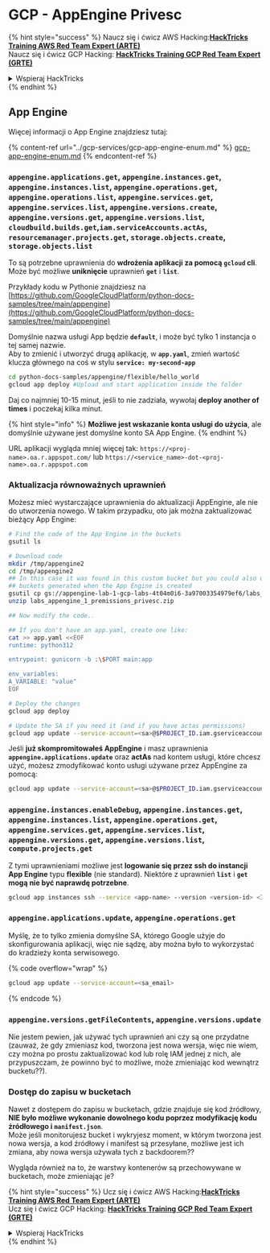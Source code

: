 # GCP - AppEngine Privesc

{% hint style="success" %}
Naucz się i ćwicz AWS Hacking:<img src="/.gitbook/assets/image.png" alt="" data-size="line">[**HackTricks Training AWS Red Team Expert (ARTE)**](https://training.hacktricks.xyz/courses/arte)<img src="/.gitbook/assets/image.png" alt="" data-size="line">\
Naucz się i ćwicz GCP Hacking: <img src="/.gitbook/assets/image (2).png" alt="" data-size="line">[**HackTricks Training GCP Red Team Expert (GRTE)**<img src="/.gitbook/assets/image (2).png" alt="" data-size="line">](https://training.hacktricks.xyz/courses/grte)

<details>

<summary>Wspieraj HackTricks</summary>

* Sprawdź [**plany subskrypcji**](https://github.com/sponsors/carlospolop)!
* **Dołącz do** 💬 [**grupy Discord**](https://discord.gg/hRep4RUj7f) lub [**grupy telegram**](https://t.me/peass) lub **śledź** nas na **Twitterze** 🐦 [**@hacktricks\_live**](https://twitter.com/hacktricks\_live)**.**
* **Dziel się trikami hakerskimi, przesyłając PR-y do** [**HackTricks**](https://github.com/carlospolop/hacktricks) i [**HackTricks Cloud**](https://github.com/carlospolop/hacktricks-cloud) repozytoriów na githubie.

</details>
{% endhint %}

## App Engine

Więcej informacji o App Engine znajdziesz tutaj:

{% content-ref url="../gcp-services/gcp-app-engine-enum.md" %}
[gcp-app-engine-enum.md](../gcp-services/gcp-app-engine-enum.md)
{% endcontent-ref %}

### `appengine.applications.get`, `appengine.instances.get`, `appengine.instances.list`, `appengine.operations.get`, `appengine.operations.list`, `appengine.services.get`, `appengine.services.list`, `appengine.versions.create`, `appengine.versions.get`, `appengine.versions.list`, `cloudbuild.builds.get`,`iam.serviceAccounts.actAs`, `resourcemanager.projects.get`, `storage.objects.create`, `storage.objects.list`

To są potrzebne uprawnienia do **wdrożenia aplikacji za pomocą `gcloud` cli**. Może być możliwe **uniknięcie** uprawnień **`get`** i **`list`**.

Przykłady kodu w Pythonie znajdziesz na [https://github.com/GoogleCloudPlatform/python-docs-samples/tree/main/appengine](https://github.com/GoogleCloudPlatform/python-docs-samples/tree/main/appengine)

Domyślnie nazwa usługi App będzie **`default`**, i może być tylko 1 instancja o tej samej nazwie.\
Aby to zmienić i utworzyć drugą aplikację, w **`app.yaml`**, zmień wartość klucza głównego na coś w stylu **`service: my-second-app`**
```bash
cd python-docs-samples/appengine/flexible/hello_world
gcloud app deploy #Upload and start application inside the folder
```
Daj co najmniej 10-15 minut, jeśli to nie zadziała, wywołaj **deploy another of times** i poczekaj kilka minut.

{% hint style="info" %}
**Możliwe jest wskazanie konta usługi do użycia**, ale domyślnie używane jest domyślne konto SA App Engine.
{% endhint %}

URL aplikacji wygląda mniej więcej tak: `https://<proj-name>.oa.r.appspot.com/` lub `https://<service_name>-dot-<proj-name>.oa.r.appspot.com`

### Aktualizacja równoważnych uprawnień

Możesz mieć wystarczające uprawnienia do aktualizacji AppEngine, ale nie do utworzenia nowego. W takim przypadku, oto jak można zaktualizować bieżący App Engine:
```bash
# Find the code of the App Engine in the buckets
gsutil ls

# Download code
mkdir /tmp/appengine2
cd /tmp/appengine2
## In this case it was found in this custom bucket but you could also use the
## buckets generated when the App Engine is created
gsutil cp gs://appengine-lab-1-gcp-labs-4t04m0i6-3a97003354979ef6/labs_appengine_1_premissions_privesc.zip .
unzip labs_appengine_1_premissions_privesc.zip

## Now modify the code..

## If you don't have an app.yaml, create one like:
cat >> app.yaml <<EOF
runtime: python312

entrypoint: gunicorn -b :\$PORT main:app

env_variables:
A_VARIABLE: "value"
EOF

# Deploy the changes
gcloud app deploy

# Update the SA if you need it (and if you have actas permissions)
gcloud app update --service-account=<sa>@$PROJECT_ID.iam.gserviceaccount.com
```
Jeśli **już skompromitowałeś AppEngine** i masz uprawnienia **`appengine.applications.update`** oraz **actAs** nad kontem usługi, które chcesz użyć, możesz zmodyfikować konto usługi używane przez AppEngine za pomocą:
```bash
gcloud app update --service-account=<sa>@$PROJECT_ID.iam.gserviceaccount.com
```
### `appengine.instances.enableDebug`, `appengine.instances.get`, `appengine.instances.list`, `appengine.operations.get`, `appengine.services.get`, `appengine.services.list`, `appengine.versions.get`, `appengine.versions.list`, `compute.projects.get`

Z tymi uprawnieniami możliwe jest **logowanie się przez ssh do instancji App Engine** typu **flexible** (nie standard). Niektóre z uprawnień **`list`** i **`get`** **mogą nie być naprawdę potrzebne**.
```bash
gcloud app instances ssh --service <app-name> --version <version-id> <ID>
```
### `appengine.applications.update`, `appengine.operations.get`

Myślę, że to tylko zmienia domyślne SA, którego Google użyje do skonfigurowania aplikacji, więc nie sądzę, aby można było to wykorzystać do kradzieży konta serwisowego.

{% code overflow="wrap" %}
```bash
gcloud app update --service-account=<sa_email>
```
{% endcode %}

### `appengine.versions.getFileContents`, `appengine.versions.update`

Nie jestem pewien, jak używać tych uprawnień ani czy są one przydatne (zauważ, że gdy zmieniasz kod, tworzona jest nowa wersja, więc nie wiem, czy można po prostu zaktualizować kod lub rolę IAM jednej z nich, ale przypuszczam, że powinno być to możliwe, może zmieniając kod wewnątrz bucketu??).

### Dostęp do zapisu w bucketach

Nawet z dostępem do zapisu w bucketach, gdzie znajduje się kod źródłowy, **NIE było możliwe wykonanie dowolnego kodu poprzez modyfikację kodu źródłowego i `manifest.json`**.\
Może jeśli monitorujesz bucket i wykryjesz moment, w którym tworzona jest nowa wersja, a kod źródłowy i manifest są przesyłane, możliwe jest ich zmiana, aby nowa wersja używała tych z backdoorem??

Wygląda również na to, że warstwy kontenerów są przechowywane w bucketach, może zmieniając je?

{% hint style="success" %}
Ucz się i ćwicz AWS Hacking:<img src="/.gitbook/assets/image.png" alt="" data-size="line">[**HackTricks Training AWS Red Team Expert (ARTE)**](https://training.hacktricks.xyz/courses/arte)<img src="/.gitbook/assets/image.png" alt="" data-size="line">\
Ucz się i ćwicz GCP Hacking: <img src="/.gitbook/assets/image (2).png" alt="" data-size="line">[**HackTricks Training GCP Red Team Expert (GRTE)**<img src="/.gitbook/assets/image (2).png" alt="" data-size="line">](https://training.hacktricks.xyz/courses/grte)

<details>

<summary>Wspieraj HackTricks</summary>

* Sprawdź [**plany subskrypcji**](https://github.com/sponsors/carlospolop)!
* **Dołącz do** 💬 [**grupy Discord**](https://discord.gg/hRep4RUj7f) lub [**grupy telegram**](https://t.me/peass) lub **śledź** nas na **Twitterze** 🐦 [**@hacktricks\_live**](https://twitter.com/hacktricks\_live)**.**
* **Dziel się trikami hakerskimi, przesyłając PR-y do** [**HackTricks**](https://github.com/carlospolop/hacktricks) i [**HackTricks Cloud**](https://github.com/carlospolop/hacktricks-cloud) repozytoriów na githubie.

</details>
{% endhint %}
